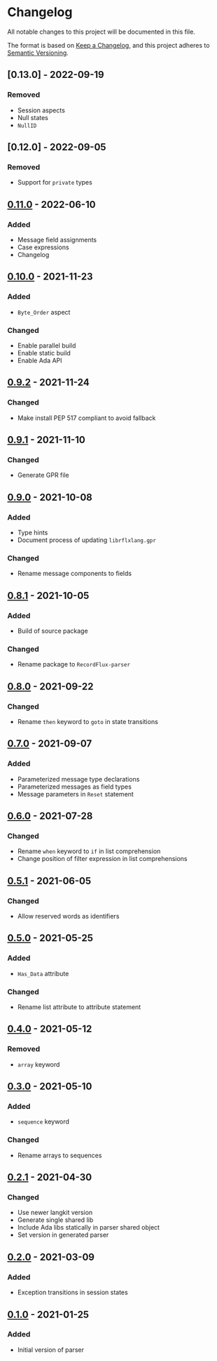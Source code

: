# Changelog

All notable changes to this project will be documented in this file.

The format is based on [Keep a Changelog](https://keepachangelog.com/en/1.0.0/),
and this project adheres to [Semantic Versioning](https://semver.org/spec/v2.0.0.html).

## [0.13.0] - 2022-09-19

### Removed

- Session aspects
- Null states
- `NullID`

## [0.12.0] - 2022-09-05

### Removed

- Support for `private` types

## [0.11.0] - 2022-06-10

### Added

- Message field assignments
- Case expressions
- Changelog

## [0.10.0] - 2021-11-23

### Added

- `Byte_Order` aspect

### Changed

- Enable parallel build
- Enable static build
- Enable Ada API

## [0.9.2] - 2021-11-24

### Changed

- Make install PEP 517 compliant to avoid fallback

## [0.9.1] - 2021-11-10

### Changed

- Generate GPR file

## [0.9.0] - 2021-10-08

### Added

- Type hints
- Document process of updating `librflxlang.gpr`

### Changed

- Rename message components to fields

## [0.8.1] - 2021-10-05

### Added

- Build of source package

### Changed

- Rename package to `RecordFlux-parser`

## [0.8.0] - 2021-09-22

### Changed

- Rename `then` keyword to `goto` in state transitions

## [0.7.0] - 2021-09-07

### Added

- Parameterized message type declarations
- Parameterized messages as field types
- Message parameters in `Reset` statement

## [0.6.0] - 2021-07-28

### Changed

- Rename `when` keyword to `if` in list comprehension
- Change position of filter expression in list comprehensions

## [0.5.1] - 2021-06-05

### Changed

- Allow reserved words as identifiers

## [0.5.0] - 2021-05-25

### Added

- `Has_Data` attribute

### Changed

- Rename list attribute to attribute statement

## [0.4.0] - 2021-05-12

### Removed

- `array` keyword

## [0.3.0] - 2021-05-10

### Added

- `sequence` keyword

### Changed

- Rename arrays to sequences

## [0.2.1] - 2021-04-30

### Changed

- Use newer langkit version
- Generate single shared lib
- Include Ada libs statically in parser shared object
- Set version in generated parser

## [0.2.0] - 2021-03-09

### Added

- Exception transitions in session states

## [0.1.0] - 2021-01-25

### Added

- Initial version of parser

[Unreleased]: https://github.com/Componolit/RecordFlux-parser/compare/v0.11.0...HEAD
[0.11.0]: https://github.com/Componolit/RecordFlux-parser/compare/v0.10.0...v0.11.0
[0.10.0]: https://github.com/Componolit/RecordFlux-parser/compare/v0.9.2...v0.10.0
[0.9.2]: https://github.com/Componolit/RecordFlux-parser/compare/v0.9.1...v0.9.2
[0.9.1]: https://github.com/Componolit/RecordFlux-parser/compare/v0.9.0...v0.9.1
[0.9.0]: https://github.com/Componolit/RecordFlux-parser/compare/v0.8.1...v0.9.0
[0.8.1]: https://github.com/Componolit/RecordFlux-parser/compare/v0.8.0...v0.8.1
[0.8.0]: https://github.com/Componolit/RecordFlux-parser/compare/v0.7.0...v0.8.0
[0.7.0]: https://github.com/Componolit/RecordFlux-parser/compare/v0.6.0...v0.7.0
[0.6.0]: https://github.com/Componolit/RecordFlux-parser/compare/v0.5.1...v0.6.0
[0.5.1]: https://github.com/Componolit/RecordFlux-parser/compare/v0.5.0...v0.5.1
[0.5.0]: https://github.com/Componolit/RecordFlux-parser/compare/v0.4.0...v0.5.0
[0.4.0]: https://github.com/Componolit/RecordFlux-parser/compare/v0.3.0...v0.4.0
[0.3.0]: https://github.com/Componolit/RecordFlux-parser/compare/v0.2.1...v0.3.0
[0.2.1]: https://github.com/Componolit/RecordFlux-parser/compare/v0.2.0...v0.2.1
[0.2.0]: https://github.com/Componolit/RecordFlux-parser/compare/v0.1.0...v0.2.0
[0.1.0]: https://github.com/Componolit/RecordFlux-parser/releases/tag/v0.1.0
